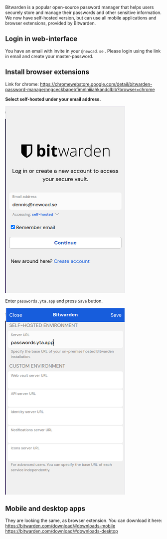 Bitwarden is a popular open-source password manager that helps users securely store and manage their passwords and other sensitive information. We now have self-hosted version, but can use all mobile applications and browser extensions, provided by Bitwarden.

## Login in web-interface
You have an email with invite in your `@newcad.se` . Please login using the link in email and create your master-password.

## Install browser extensions

Link for chrome: https://chromewebstore.google.com/detail/bitwarden-password-manage/nngceckbapebfimnlniiiahkandclblb?browser=chrome

**Select self-hosted under your email address.**

![](./Attachments/p1.png)

Enter `passwords.yta.app` and press `Save` button.

![](./Attachments/p2.png)

## Mobile and desktop apps

They are looking the same, as browser extension. You can download it here:
https://bitwarden.com/download/#downloads-mobile
https://bitwarden.com/download/#downloads-desktop


